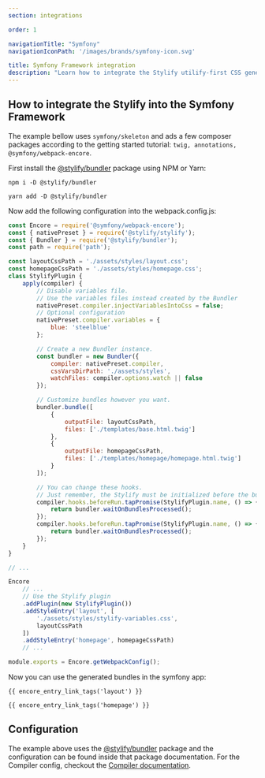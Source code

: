 ```yaml
---
section: integrations

order: 1

navigationTitle: "Symfony"
navigationIconPath: '/images/brands/symfony-icon.svg'

title: Symfony Framework integration
description: "Learn how to integrate the Stylify utilify-first CSS generator into the Symfony Framework."
---
```


<note><template>
Integration example for the Symfony framework can be found in <a href="https://github.com/stylify/integrations-examples/tree/master/symfony" target="_blank" rel="noopener">integrations examples repository</a>.
</template></note>

## How to integrate the Stylify into the Symfony Framework

The example bellow uses `symfony/skeleton` and ads a few composer packages according to the getting started tutorial: `twig, annotations, @symfony/webpack-encore`.

First install the [@stylify/bundler](/docs/bundler) package using NPM or Yarn:

```
npm i -D @stylify/bundler

yarn add -D @stylify/bundler
```

Now add the following configuration into the webpack.config.js:

```js
const Encore = require('@symfony/webpack-encore');
const { nativePreset } = require('@stylify/stylify');
const { Bundler } = require('@stylify/bundler');
const path = require('path');

const layoutCssPath = './assets/styles/layout.css';
const homepageCssPath = './assets/styles/homepage.css';
class StylifyPlugin {
	apply(compiler) {
		// Disable variables file.
		// Use the variables files instead created by the Bundler
        nativePreset.compiler.injectVariablesIntoCss = false;
		// Optional configuration
		nativePreset.compiler.variables = {
			blue: 'steelblue'
		};

		// Create a new Bundler instance.
		const bundler = new Bundler({
			compiler: nativePreset.compiler,
            cssVarsDirPath: './assets/styles',
			watchFiles: compiler.options.watch || false
		});

		// Customize bundles however you want.
		bundler.bundle([
			{
				outputFile: layoutCssPath,
				files: ['./templates/base.html.twig']
			},
            {
                outputFile: homepageCssPath,
                files: ['./templates/homepage/homepage.html.twig']
            }
		]);

		// You can change these hooks.
		// Just remember, the Stylify must be initialized before the build.
		compiler.hooks.beforeRun.tapPromise(StylifyPlugin.name, () => {
			return bundler.waitOnBundlesProcessed();
		});
		compiler.hooks.beforeRun.tapPromise(StylifyPlugin.name, () => {
			return bundler.waitOnBundlesProcessed();
		});
	}
}

// ...

Encore
	// ...
	// Use the Stylify plugin
    .addPlugin(new StylifyPlugin())
    .addStyleEntry('layout', [
        './assets/styles/stylify-variables.css',
        layoutCssPath
    ])
	.addStyleEntry('homepage', homepageCssPath)
    // ...

module.exports = Encore.getWebpackConfig();
```

Now you can use the generated bundles in the symfony app:
```
{{ encore_entry_link_tags('layout') }}

{{ encore_entry_link_tags('homepage') }}
```

## Configuration

The example above uses the [@stylify/bundler](/docs/bundler) package and the configuration can be found inside that package documentation.
For the Compiler config, checkout the [Compiler documentation](/docs/stylify/compiler).
